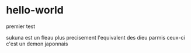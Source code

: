 # hello-world
premier test



sukuna est un fleau plus precisement l'equivalent des dieu parmis ceux-ci c'est un demon japonnais
